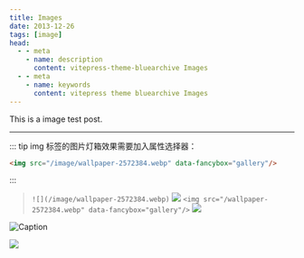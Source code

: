 ```yaml
---
title: Images
date: 2013-12-26
tags: [image]
head:
  - - meta
    - name: description
      content: vitepress-theme-bluearchive Images
  - - meta
    - name: keywords
      content: vitepress theme bluearchive Images
---
```


This is a image test post.

---

::: tip
img 标签的图片灯箱效果需要加入属性选择器：

```md
<img src="/image/wallpaper-2572384.webp" data-fancybox="gallery"/>
```

:::

> `![](/image/wallpaper-2572384.webp)` ![](/image/wallpaper-2572384.webp) `<img src="/wallpaper-2572384.webp" data-fancybox="gallery"/>` <img src="/image/wallpaper-2572384.webp" data-fancybox="gallery"/>

![Caption](/image/wallpaper-2311325.webp)

![](/image/wallpaper-878514.webp)
